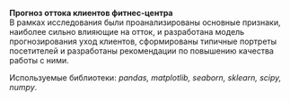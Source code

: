 **Прогноз оттока клиентов фитнес-центра**   
В рамках исследования были проанализированы основные признаки, наиболее сильно влияющие на отток, и разработана модель прогнозирования уход клиентов, сформированы типичные портреты посетителей и разработаны рекомендации по повышению качества работы с ними.

Используемые библиотеки: *pandas, matplotlib, seaborn, sklearn, scipy, numpy*.  
